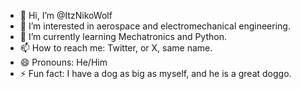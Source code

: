 - 👋 Hi, I’m @ItzNikoWolf
- 👀 I’m interested in aerospace and electromechanical engineering.
- 🌱 I’m currently learning Mechatronics and Python.
- 📫 How to reach me: Twitter, or X, same name.
- 😄 Pronouns: He/Him
- ⚡ Fun fact: I have a dog as big as myself, and he is a great doggo.
